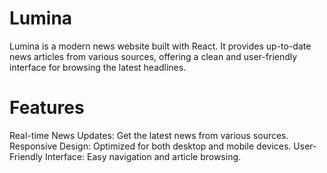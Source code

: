 # Lumina
Lumina is a modern news website built with React. It provides up-to-date news articles from various sources, offering a clean and user-friendly interface for browsing the latest headlines.

# Features
Real-time News Updates: Get the latest news from various sources.
Responsive Design: Optimized for both desktop and mobile devices.
User-Friendly Interface: Easy navigation and article browsing.

